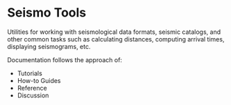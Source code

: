 # Seismo Tools

Utilities for working with seismological data formats, seismic catalogs, and other
common tasks such as calculating distances, computing arrival times, displaying 
seismograms, etc.

Documentation follows the approach of:

- Tutorials
- How-to Guides
- Reference
- Discussion

